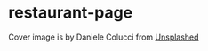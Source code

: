 # restaurant-page

Cover image is by Daniele Colucci from [Unsplashed](https://unsplash.com/@daniele71043)
